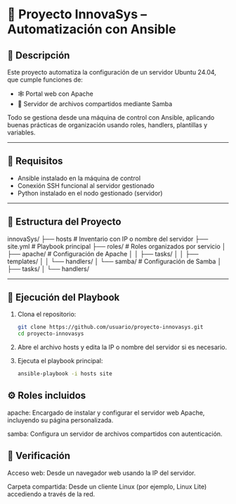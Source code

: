 # 🚀 Proyecto InnovaSys – Automatización con Ansible

## 📌 Descripción

Este proyecto automatiza la configuración de un servidor Ubuntu 24.04, que cumple funciones de:

- 🕸️ Portal web con Apache
- 📁 Servidor de archivos compartidos mediante Samba

Todo se gestiona desde una máquina de control con Ansible, aplicando buenas prácticas de organización usando roles, handlers, plantillas y variables.

---

## 🔧 Requisitos

- Ansible instalado en la máquina de control
- Conexión SSH funcional al servidor gestionado
- Python instalado en el nodo gestionado (servidor)

---

## 📂 Estructura del Proyecto

innovaSys/
├── hosts                 # Inventario con IP o nombre del servidor
├── site.yml             # Playbook principal
├── roles/               # Roles organizados por servicio
│   ├── apache/          # Configuración de Apache
│   │   ├── tasks/
│   │   ├── templates/
│   │   └── handlers/
│   └── samba/           # Configuración de Samba
│       ├── tasks/
│       └── handlers/

---

## 🚀 Ejecución del Playbook

1. Clona el repositorio:

   ```bash
   git clone https://github.com/usuario/proyecto-innovasys.git
   cd proyecto-innovasys

2. Abre el archivo hosts y edita la IP o nombre del servidor si es necesario.

3. Ejecuta el playbook principal:
   ```bash
   ansible-playbook -i hosts site
   
## ⚙️ Roles incluidos
apache: Encargado de instalar y configurar el servidor web Apache, incluyendo su página personalizada.

samba: Configura un servidor de archivos compartidos con autenticación.

## 🧪 Verificación
Acceso web: Desde un navegador web usando la IP del servidor.

Carpeta compartida: Desde un cliente Linux (por ejemplo, Linux Lite) accediendo a través de la red.
